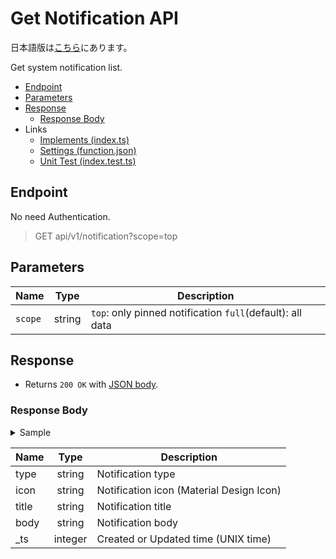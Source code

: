 # Get Notification API

日本語版は[こちら](./README-ja.md)にあります。

Get system notification list.

- [Endpoint](#endpoint)
- [Parameters](#parameters)
- [Response](#response)
  - [Response Body](#response-body)
- Links
  - [Implements (index.ts)](index.ts)
  - [Settings (function.json)](function.json)
  - [Unit Test (index.test.ts)](index.test.ts)

## Endpoint

No need Authentication.

> GET api/v1/notification?scope=top

## Parameters

|Name|Type|Description|
|----|:--:|-----------|
|`scope`|string|`top`: only pinned notification `full`(default): all data|

## Response

- Returns `200 OK` with [JSON body](#response-body).

### Response Body

<details>
  <summary>Sample</summary>

```json
[
  {
    "type": "is-info",
    "icon": "info",
    "title": "このサイトはベータ版です",
    "body": "このWebサイトはベータ版環境です。以下の点にご留意してご利用ください。",
    "_ts": 1597028400
  },
  {
    "type": "is-warning",
    "icon": "warning",
    "title": "システムメンテナンスのお知らせ",
    "body": "2020/8/11 10:00よりメンテナンスを行います。",
    "_ts": 1597024800
  },
]
```

</details>

|Name|Type|Description|
|----|:--:|-----------|
|type|string|Notification type|
|icon|string|Notification icon (Material Design Icon)|
|title|string|Notification title|
|body|string|Notification body|
|_ts|integer|Created or Updated time (UNIX time)|
